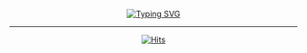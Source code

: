 <div align=center>
  
[![Typing SVG](https://readme-typing-svg.demolab.com?font=Lobster&size=23&duration=3000&pause=1000&color=828BF7&center=true&vCenter=true&width=435&lines=Hi+there+%F0%9F%91%8B++I'm+Inae+Choi)](https://git.io/typing-svg)

---
  
[![Hits](https://hits.seeyoufarm.com/api/count/incr/badge.svg?url=https%3A%2F%2Fgithub.com%2Fdev-CIA&count_bg=%23E6D2FD&title_bg=%237E7E7E&icon=&icon_color=%23E7E7E7&title=hits&edge_flat=true)](https://hits.seeyoufarm.com)
</div>

<!--
**dev-CIA/dev-CIA** is a ✨ _special_ ✨ repository because its `README.md` (this file) appears on your GitHub profile.

Here are some ideas to get you started:

- 🔭 I’m currently working on ...
- 🌱 I’m currently learning ...
- 👯 I’m looking to collaborate on ...
- 🤔 I’m looking for help with ...
- 💬 Ask me about ...
- 📫 How to reach me: ...
- 😄 Pronouns: ...
- ⚡ Fun fact: ...
-->
